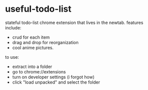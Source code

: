 # useful-todo-list
stateful todo-list chrome extension that lives in the newtab.
features include:
- crud for each item
- drag and drop for reorganization
- cool anime pictures.

to use:
- extract into a folder
- go to chrome://extensions
- turn on developer settings (i forgot how)
- click "load unpacked" and select the folder
